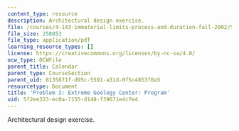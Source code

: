 ```yaml
---
content_type: resource
description: Architectural design exercise.
file: /courses/4-143-immaterial-limits-process-and-duration-fall-2002/5f2ee323ec0a7155d148f39671e4c7e4_problem3.pdf
file_size: 258853
file_type: application/pdf
learning_resource_types: []
license: https://creativecommons.org/licenses/by-nc-sa/4.0/
ocw_type: OCWFile
parent_title: Calendar
parent_type: CourseSection
parent_uid: 8135871f-d95c-5591-a31d-0f5c4853f0a5
resourcetype: Document
title: 'Problem 3: Extreme Geology Center: Program'
uid: 5f2ee323-ec0a-7155-d148-f39671e4c7e4
---
```

Architectural design exercise.